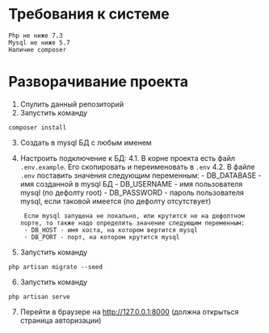 # Требования к системе
    Php не ниже 7.3
    Mysql не ниже 5.7
    Наличие composer
    
# Разворачивание проекта
1. Спулить данный репозиторий
2. Запустить команду 
```
composer install
```
3. Создать в mysql БД с любым именем
4. Настроить подключение к БД:
   4.1. В корне проекта есть файл `.env.example`. Его скопировать и переименовать в `.env`
   4.2. В файле `.env` поставить значения следующим переменным:
        - DB_DATABASE - имя созданной в mysql БД
        - DB_USERNAME - имя пользователя mysql (по дефолту root)
        - DB_PASSWORD - пароль пользователя mysql, если таковой имеется (по дефолту отсутствует)
        
        Если mysql запущена не локально, или крутится не на дефолтном порте, то также надо определить значение следующим переменным:
        - DB_HOST - имя хоста, на котором вертится mysql
        - DB_PORT - порт, на котором крутится mysql      
5. Запустить команду 
```
php artisan migrate --seed
```
6. Запустить команду 
```
php artisan serve
```
7. Перейти в браузере на http://127.0.0.1:8000 (должна открыться страница авторизации)
    
